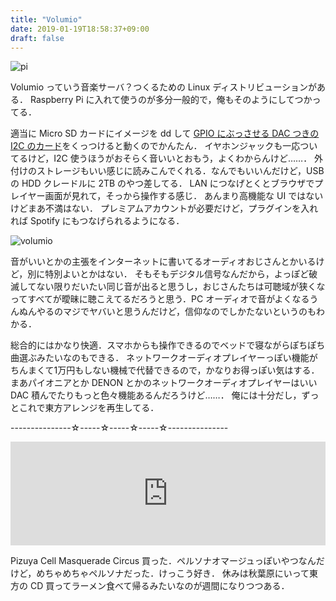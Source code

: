 ```yaml
---
title: "Volumio"
date: 2019-01-19T18:58:37+09:00
draft: false
---
```


![pi](/images/rasppi.png)

Volumio っていう音楽サーバ？つくるための Linux ディストリビューションがある．
Raspberry Pi に入れて使うのが多分一般的で，俺もそのようにしてつかってる．


適当に Micro SD カードにイメージを dd して [GPIO にぶっさせる DAC つきの I2C のカード](https://www.amazon.co.jp/gp/product/B01HCL6GFC/)をくっつけると動くのでかんたん．
イヤホンジャックも一応ついてるけど，I2C 使うほうがおそらく音いいとおもう，よくわからんけど……．
外付けのストレージもいい感じに読みこんでくれる．なんでもいいんだけど，USB の HDD クレードルに 2TB のやつ差してる．
LAN につなげとくとブラウザでプレイヤー画面が見れて，そっから操作する感じ．
あんまり高機能な UI ではないけどまあ不満はない．
プレミアムアカウントが必要だけど，プラグインを入れれば Spotify にもつなげられるようになる．

![volumio](/images/volumio.png)

音がいいとかの主張をインターネットに書いてるオーディオおじさんとかいるけど，別に特別よいとかはない．
そもそもデジタル信号なんだから，よっぽど破滅してない限りだいたい同じ音が出ると思うし，おじさんたちは可聴域が狭くなってすべてが曖昧に聴こえてるだろうと思う．PC オーディオで音がよくなるうんぬんやるのマジでヤバいと思うんだけど，信仰なのでしかたないというのもわかる．


総合的にはかなり快適．スマホからも操作できるのでベッドで寝ながらぽちぽち曲選ぶみたいなのもできる．
ネットワークオーディオプレイヤーっぽい機能がちんまくて1万円もしない機械で代替できるので，かなりお得っぽい気はする．
まあパイオニアとか DENON とかのネットワークオーディオプレイヤーはいい DAC 積んでたりもっと色々機能あるんだろうけど……．
俺には十分だし，ずっとこれで東方アレンジを再生してる．

---------------☆-----☆-----☆-----☆---------------

<iframe width="100%" height="166" scrolling="no" frameborder="no" allow="autoplay" src="https://w.soundcloud.com/player/?url=https%3A//api.soundcloud.com/tracks/545209698&color=%23ff5500&auto_play=false&hide_related=false&show_comments=true&show_user=true&show_reposts=false&show_teaser=true"></iframe>

Pizuya Cell Masquerade Circus 買った．ペルソナオマージュっぽいやつなんだけど，めちゃめちゃペルソナだった．けっこう好き．
休みは秋葉原にいって東方の CD 買ってラーメン食べて帰るみたいなのが週間になりつつある．
